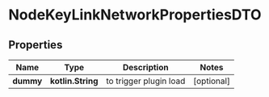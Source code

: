 
# NodeKeyLinkNetworkPropertiesDTO

## Properties
Name | Type | Description | Notes
------------ | ------------- | ------------- | -------------
**dummy** | **kotlin.String** | to trigger plugin load |  [optional]




